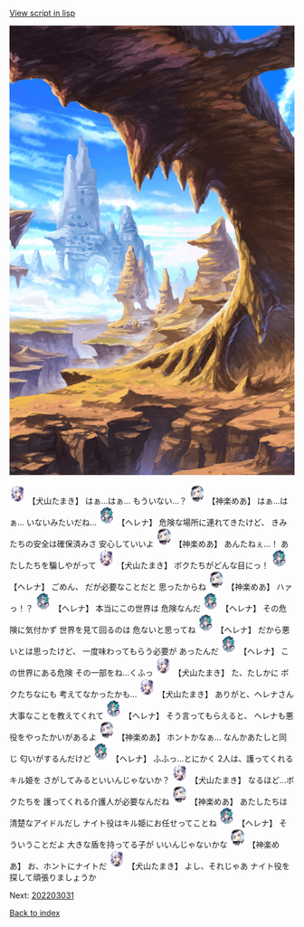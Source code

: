 [View script in lisp](../scripts/202203023.txt)

![wild.png](../images/backgrounds/wild.png)

<img src="../images/units/5303721.png" alt="5303721.png" height="34"/>
【犬山たまき】
はぁ…はぁ…
もういない…？

<img src="../images/units/5105021.png" alt="5105021.png" height="34"/>
【神楽めあ】
はぁ…はぁ…
いないみたいだね…

<img src="../images/units/5302811.png" alt="5302811.png" height="34"/>
【ヘレナ】
危険な場所に連れてきたけど、
きみたちの安全は確保済みさ
安心していいよ

<img src="../images/units/5105021.png" alt="5105021.png" height="34"/>
【神楽めあ】
あんたねぇ…！
あたしたちを騙しやがって

<img src="../images/units/5303721.png" alt="5303721.png" height="34"/>
【犬山たまき】
ボクたちがどんな目にっ！

<img src="../images/units/5302811.png" alt="5302811.png" height="34"/>
【ヘレナ】
ごめん、
だが必要なことだと
思ったからね

<img src="../images/units/5105021.png" alt="5105021.png" height="34"/>
【神楽めあ】
ハァっ！？

<img src="../images/units/5302811.png" alt="5302811.png" height="34"/>
【ヘレナ】
本当にこの世界は
危険なんだ

<img src="../images/units/5302811.png" alt="5302811.png" height="34"/>
【ヘレナ】
その危険に気付かず
世界を見て回るのは
危ないと思ってね

<img src="../images/units/5302811.png" alt="5302811.png" height="34"/>
【ヘレナ】
だから悪いとは思ったけど、
一度味わってもらう必要が
あったんだ

<img src="../images/units/5302811.png" alt="5302811.png" height="34"/>
【ヘレナ】
この世界にある危険
その一部をね…くふっ

<img src="../images/units/5303721.png" alt="5303721.png" height="34"/>
【犬山たまき】
た、たしかに
ボクたちなにも
考えてなかったかも…

<img src="../images/units/5303721.png" alt="5303721.png" height="34"/>
【犬山たまき】
ありがと、ヘレナさん
大事なことを教えてくれて

<img src="../images/units/5302811.png" alt="5302811.png" height="34"/>
【ヘレナ】
そう言ってもらえると、
ヘレナも悪役をやったかいがあるよ

<img src="../images/units/5105021.png" alt="5105021.png" height="34"/>
【神楽めあ】
ホントかなぁ…
なんかあたしと同じ
匂いがするんだけど

<img src="../images/units/5302811.png" alt="5302811.png" height="34"/>
【ヘレナ】
ふふっ…とにかく
2人は、護ってくれるキル姫を
さがしてみるといいんじゃないか？

<img src="../images/units/5303721.png" alt="5303721.png" height="34"/>
【犬山たまき】
なるほど…ボクたちを
護ってくれる介護人が必要なんだね

<img src="../images/units/5105021.png" alt="5105021.png" height="34"/>
【神楽めあ】
あたしたちは清楚なアイドルだし
ナイト役はキル姫にお任せってことね

<img src="../images/units/5302811.png" alt="5302811.png" height="34"/>
【ヘレナ】
そういうことだよ
大きな盾を持ってる子が
いいんじゃないかな

<img src="../images/units/5105021.png" alt="5105021.png" height="34"/>
【神楽めあ】
お、ホントにナイトだ

<img src="../images/units/5303721.png" alt="5303721.png" height="34"/>
【犬山たまき】
よし、それじゃあ
ナイト役を探して頑張りましょうか


Next: [202203031](202203031.md)

[Back to index](index.md)
